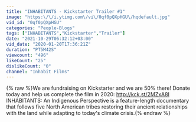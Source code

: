 ```yaml
---
title: "INHABITANTS - Kickstarter Trailer #1"
image: "https:\/\/i.ytimg.com\/vi\/0qf0pQXpHGU\/hqdefault.jpg"
vid_id: "0qf0pQXpHGU"
categories: "People-Blogs"
tags: ["INHABITANTS","Kickstarter","Trailer"]
date: "2021-10-29T06:32:12+03:00"
vid_date: "2020-01-20T17:36:21Z"
duration: "PT5M42S"
viewcount: "496"
likeCount: "25"
dislikeCount: "0"
channel: "Inhabit Films"
---
```

{% raw %}We are fundraising on Kickstarter and we are 50% there! Donate today and help us complete the film in 2020: <a rel="nofollow" target="blank" href="http://kck.st/2MZxA8I">http://kck.st/2MZxA8I</a><br />INHABITANTS: An Indigenous Perspective is a feature-length documentary that follows five North American tribes restoring their ancient relationships with the land while adapting to today's climate crisis.{% endraw %}
